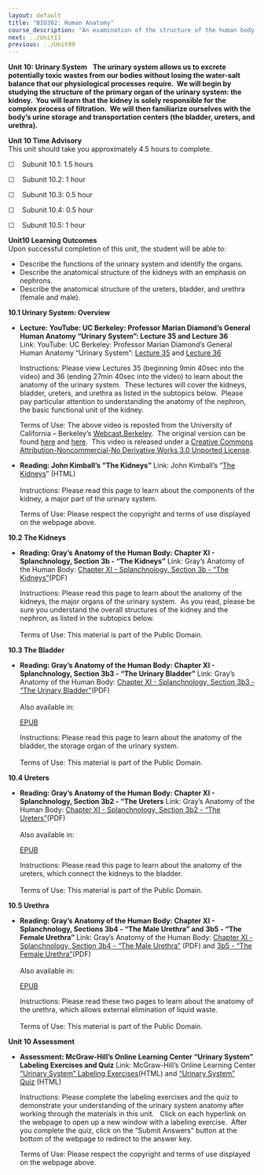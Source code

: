 ```yaml
---
layout: default
title: "BIO302: Human Anatomy"
course_description: "An examination of the structure of the human body at the cellular, tissue, organ, and organ system levels. Topics include: the integumentary, skeletal, muscular, nervous, cardiovascular, lymphatic, respiratory, digestive, urinary, endocrine, and reproductive systems."
next: ../Unit11
previous: ../Unit09
---
```

**Unit 10: Urinary System** <span id="10"></span> 
**The urinary system allows us to excrete potentially toxic wastes from
our bodies without losing the water-salt balance that our physiological
processes require.  We will begin by studying the structure of the
primary organ of the urinary system: the kidney.  You will learn that
the kidney is solely responsible for the complex process of filtration.
 We will then familiarize ourselves with the body’s urine storage and
transportation centers (the bladder, ureters, and urethra).**

**Unit 10 Time Advisory**  
This unit should take you approximately 4.5 hours to complete.

☐    Subunit 10.1: 1.5 hours  
  
 ☐    Subunit 10.2: 1 hour  
  
 ☐    Subunit 10.3: 0.5 hour  
  
 ☐    Subunit 10.4: 0.5 hour  
  
 ☐    Subunit 10.5: 1 hour

**Unit10 Learning Outcomes**  
Upon successful completion of this unit, the student will be able to:  
-   Describe the functions of the urinary system and identify the
    organs.
-   Describe the anatomical structure of the kidneys with an emphasis on
    nephrons.
-   Describe the anatomical structure of the ureters, bladder, and
    urethra (female and male).

**10.1 Urinary System: Overview** <span id="10.1"></span> 
-   **Lecture: YouTube: UC Berkeley: Professor Marian Diamond’s General
    Human Anatomy “Urinary System”: Lecture 35 and Lecture 36**
    Link: YouTube: UC Berkeley: Professor Marian Diamond’s General Human
    Anatomy “Urinary System”: [Lecture
    35](http://www.youtube.com/watch?v=YQs9DZJTMrk) and [Lecture
    36](http://www.youtube.com/watch?v=ZpOg_5CDZrg)  
      
     Instructions: Please view Lectures 35 (beginning 9min 40sec into
    the video) and 36 (ending 27min 40sec into the video) to learn about
    the anatomy of the urinary system.  These lectures will cover the
    kidneys, bladder, ureters, and urethra as listed in the subtopics
    below.  Please pay particular attention to understanding the anatomy
    of the nephron, the basic functional unit of the kidney.  
      
     Terms of Use: The above video is reposted from the University of
    California – Berkeley’s
    [Webcast.Berkeley](http://webcast.berkeley.edu/).  The original
    version can be
    found [here](http://www.youtube.com/watch?v=5GhpmcWf_-Q) and [here](http://www.youtube.com/watch?v=Du0nK8QQSTc). 
    This video is released under a [Creative Commons
    Attribution-Noncommercial-No Derivative Works 3.0 Unported
    License](http://creativecommons.org/licenses/by-nc-nd/3.0/).  

-   **Reading: John Kimball’s “The Kidneys”**
    Link: John Kimball’s “[The
    Kidneys](http://users.rcn.com/jkimball.ma.ultranet/BiologyPages/K/Kidney.html)”
    (HTML)  
        
     Instructions: Please read this page to learn about the components
    of the kidney, a major part of the urinary system.  
      
     Terms of Use: Please respect the copyright and terms of use
    displayed on the webpage above.

**10.2 The Kidneys** <span id="10.2"></span> 
-   **Reading: Gray’s Anatomy of the Human Body: Chapter XI -
    Splanchnology, Section 3b - “The Kidneys”**
    Link: Gray’s Anatomy of the Human Body: [Chapter XI - Splanchnology,
    Section 3b - “The
    Kidneys”](https://resources.saylor.org/wwwresources/archived/site/wp-content/uploads/2014/06/BIO302-Anatomy_of_the_Human_Body-Chapter-XI-Kidneys.pdf)(PDF)  
      
     Instructions: Please read this page to learn about the anatomy of
    the kidneys, the major organs of the urinary system.  As you read,
    please be sure you understand the overall structures of the kidney
    and the nephron, as listed in the subtopics below.    
        
     Terms of Use: This material is part of the Public Domain. 

**10.3 The Bladder** <span id="10.3"></span> 
-   **Reading: Gray’s Anatomy of the Human Body: Chapter XI -
    Splanchnology, Section 3b3 - “The Urinary Bladder”**
    Link: Gray’s Anatomy of the Human Body: [Chapter XI - Splanchnology,
    Section 3b3 - “The Urinary
    Bladder”](https://resources.saylor.org/wwwresources/archived/site/wp-content/uploads/2014/06/BIO302-Anatomy_of_the_Human_Body-Chapter-XI-Urinary-Bladder.pdf)(PDF)  
        
     Also available in:  

    [EPUB](https://resources.saylor.org/wwwresources/archived/site/wp-content/uploads/2011/08/BIO302-chXI-Bartleby.com_.epub)  
      
     Instructions: Please read this page to learn about the anatomy of
    the bladder, the storage organ of the urinary system.     
        
     Terms of Use: This material is part of the Public Domain. 

**10.4 Ureters** <span id="10.4"></span> 
-   **Reading: Gray’s Anatomy of the Human Body: Chapter XI -
    Splanchnology, Section 3b2 - “The Ureters**
    Link: Gray’s Anatomy of the Human Body: [Chapter XI - Splanchnology,
    Section 3b2 - “The
    Ureters”](https://resources.saylor.org/wwwresources/archived/site/wp-content/uploads/2014/06/BIO302-Anatomy_of_the_Human_Body-Chapter-XI-Ureters.pdf)(PDF)  
        
     Also available in:  

    [EPUB](https://resources.saylor.org/wwwresources/archived/site/wp-content/uploads/2011/08/BIO302-chXI-Bartleby.com_.epub)  
      
     Instructions: Please read this page to learn about the anatomy of
    the ureters, which connect the kidneys to the bladder.     
        
     Terms of Use: This material is part of the Public Domain. 

**10.5 Urethra** <span id="10.5"></span> 
-   **Reading: Gray’s Anatomy of the Human Body: Chapter XI -
    Splanchnology, Sections 3b4 - “The Male Urethra” and 3b5 - “The
    Female Urethra”**
    Link: Gray’s Anatomy of the Human Body: [Chapter XI - Splanchnology,
    Section 3b4 - “The Male
    Urethra”](https://resources.saylor.org/wwwresources/archived/site/wp-content/uploads/2014/06/BIO302-Anatomy_of_the_Human_Body-Chapter-XI-Male-Uretha.pdf) (PDF) and
    [3b5 - “The Female
    Urethra”](https://resources.saylor.org/wwwresources/archived/site/wp-content/uploads/2014/06/BIO302-Anatomy_of_the_Human_Body-Chapter-XI-Female-Uretha.pdf)(PDF)  
        
     Also available in:  

    [EPUB](https://resources.saylor.org/wwwresources/archived/site/wp-content/uploads/2011/08/BIO302-chXI-Bartleby.com_.epub)  
      
     Instructions: Please read these two pages to learn about the
    anatomy of the urethra, which allows external elimination of liquid
    waste.     
        
     Terms of Use: This material is part of the Public Domain. 

**Unit 10 Assessment** <span id="10.6"></span> 
-   **Assessment: McGraw-Hill’s Online Learning Center “Urinary System”
    Labeling Exercises and Quiz**
    Link: McGraw-Hill’s Online Learning Center [“Urinary System”
    Labeling
    Exercises](http://highered.mcgraw-hill.com/sites/0072351136/student_view0/chapter26/labeling_exercises.html)(HTML) and
    [“Urinary System”
    Quiz](http://highered.mcgraw-hill.com/sites/0072351136/student_view0/chapter26/chapter_quiz.html) (HTML)  
      
     Instructions: Please complete the labeling exercises and the quiz
    to demonstrate your understanding of the urinary system anatomy
    after working through the materials in this unit.   Click on each
    hyperlink on the webpage to open up a new window with a labeling
    exercise.  After you complete the quiz, click on the “Submit
    Answers” button at the bottom of the webpage to redirect to the
    answer key.  
      
     Terms of Use: Please respect the copyright and terms of use
    displayed on the webpage above.


